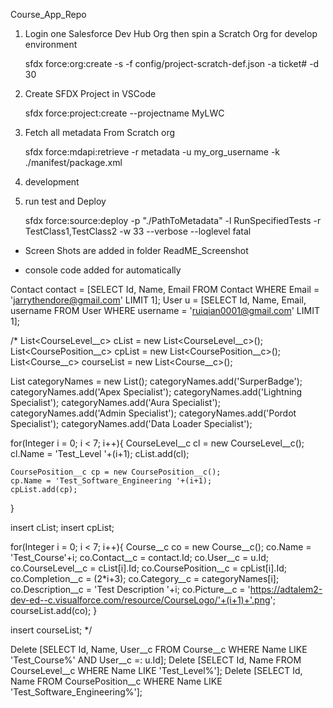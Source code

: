 Course_App_Repo

1. Login one Salesforce Dev Hub Org then spin a Scratch Org for develop environment

    sfdx force:org:create -s -f config/project-scratch-def.json -a ticket# -d 30

2. Create SFDX Project in VSCode

    sfdx force:project:create --projectname MyLWC

3. Fetch all metadata From Scratch org

    sfdx force:mdapi:retrieve -r metadata -u my_org_username -k ./manifest/package.xml

4. development

5. run test and Deploy

    sfdx force:source:deploy -p "./PathToMetadata" -l RunSpecifiedTests -r TestClass1,TestClass2 -w 33 --verbose --loglevel fatal



* Screen Shots are added in folder ReadME_Screenshot

* console code added for automatically 


Contact contact = [SELECT Id, Name, Email FROM Contact WHERE Email = 'jarrythendore@gmail.com' LIMIT 1];
User u = [SELECT Id, Name, Email, username FROM User WHERE username = 'ruiqian0001@gmail.com' LIMIT 1];


/*
List<CourseLevel__c> cList = new List<CourseLevel__c>();
List<CoursePosition__c> cpList = new List<CoursePosition__c>();
List<Course__c> courseList = new List<Course__c>();

List<String> categoryNames = new List<String>();
categoryNames.add('SurperBadge');
categoryNames.add('Apex Specialist');
categoryNames.add('Lightning Specialist');
categoryNames.add('Aura Specialist');
categoryNames.add('Admin Specialist');
categoryNames.add('Pordot Specialist');
categoryNames.add('Data Loader Specialist');

for(Integer i = 0; i < 7; i++){
    CourseLevel__c cl = new CourseLevel__c();
    cl.Name = 'Test_Level '+(i+1);
    cList.add(cl);
    
	CoursePosition__c cp = new CoursePosition__c();
	cp.Name = 'Test_Software_Engineering '+(i+1);   
    cpList.add(cp);
}

insert cList;
insert cpList;

for(Integer i = 0; i < 7; i++){
    Course__c co = new Course__c();
    co.Name = 'Test_Course'+i;
    co.Contact__c = contact.Id;
    co.User__c = u.Id;
    co.CourseLevel__c = cList[i].Id;
    co.CoursePosition__c = cpList[i].Id;
    co.Completion__c = (2*i+3);
    co.Category__c = categoryNames[i];
    co.Description__c = 'Test Description '+i;
    co.Picture__c = 'https://adtalem2-dev-ed--c.visualforce.com/resource/CourseLogo/'+(i+1)+'.png';
    courseList.add(co);
}

insert courseList;
*/

Delete [SELECT Id, Name, User__c FROM Course__c WHERE Name LIKE 'Test_Course%' AND User__c =: u.Id];
Delete [SELECT Id, Name FROM CourseLevel__c WHERE Name LIKE 'Test_Level%'];
Delete [SELECT Id, Name FROM CoursePosition__c WHERE Name LIKE 'Test_Software_Engineering%'];
               
